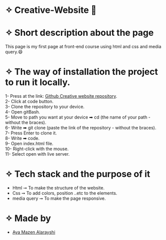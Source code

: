 # ✧ Creative-Website 🤩
# ✧ Short description about the page 
This page is my first page at front-end course using html and css and media query.😄<br>

# ✧ The way of installation the project to run it locally.

1- Press at the link: [Github Creative website repository](https://github.com/Aya74/Creative-Website).<br>
2- Click at code button.<br>
3- Clone the repository to your device.<br>
4- Open gitBash.<br>
5- Move to path you want at your device ➡ cd (the name of your path - without the braces).<br>
6- Write ➡ git clone (paste the link of the repository - without the braces).<br>
7- Press Enter to clone it.<br>
8- Write ➡ code.<br>
9- Open index.html file.<br>
10- Right-click with the mouse.<br>
11- Select open with live server.<br>

# ✧ Tech stack and the purpose of it
* Html ➙ To make the structure of the website.<br>
* Css ➙ To add colors, position ..etc to the elements.<br>
* media query ➙ To make the page responsive.<br>

# ✧ Made by 
- [Aya Mazen Alarayshi](https://github.com/Aya74)

